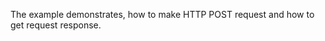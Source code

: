 The example demonstrates, how to make HTTP POST request and how to get request response.

<snippet id='http-post'/>
